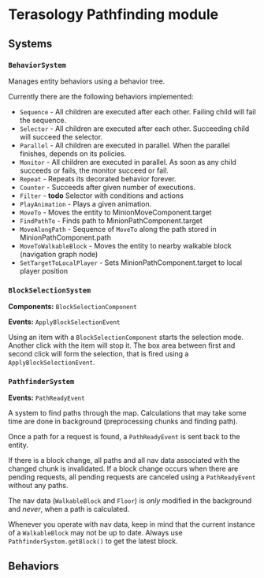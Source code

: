# Terasology Pathfinding module

## Systems

### `BehaviorSystem`

Manages entity behaviors using a behavior tree.

Currently there are the following behaviors implemented:
* `Sequence` - All children are executed after each other. Failing child will fail the sequence.
* `Selector` - All children are executed after each other. Succeeding child will succeed the selector.
* `Parallel` - All children are executed in parallel. When the parallel finishes, depends on its policies.
* `Monitor` - All children are executed in parallel. As soon as any child succeeds or fails, the monitor succeed or fail.
* `Repeat`   - Repeats its decorated behavior forever.
* `Counter`  - Succeeds after given number of executions.
* `Filter`   - **todo** Selector with conditions and actions
* `PlayAnimation` - Plays a given animation.
* `MoveTo`   - Moves the entity to MinionMoveComponent.target
* `FindPathTo`   - Finds path to MinionPathComponent.target
* `MoveAlongPath`   - Sequence of `MoveTo` along the path stored in MinionPathComponent.path
* `MoveToWalkableBlock`   - Moves the entity to nearby walkable block (navigation graph node)
* `SetTargetToLocalPlayer` - Sets MinionPathComponent.target to local player position

### `BlockSelectionSystem`

**Components:** `BlockSelectionComponent`

**Events:** `ApplyBlockSelectionEvent`

Using an item with a `BlockSelectionComponent` starts the selection mode. Another click with the item will stop it.
The box area between first and second click will form the selection, that is fired using a `ApplyBlockSelectionEvent`.

### `PathfinderSystem`

**Events:** `PathReadyEvent`

A system to find paths through the map. Calculations that may take some time are done in background (preprocessing chunks
and finding path).

Once a path for a request is found, a `PathReadyEvent` is sent back to the entity.

If there is a block change, all paths and all nav data associated with the changed chunk is invalidated. If a block
change occurs when there are pending requests, all pending requests are canceled using a `PathReadyEvent` without any paths.

The nav data (`WalkableBlock` and `Floor`) is *only* modified in the background and *never*, when a path is calculated.

Whenever you operate with nav data, keep in mind that the current instance of a `WalkableBlock` may not be up to date.
Always use `PathfinderSystem.getBlock()` to get the latest block.


## Behaviors
